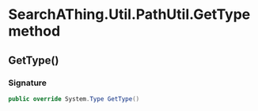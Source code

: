 # SearchAThing.Util.PathUtil.GetType method
## GetType()
### Signature
```csharp
public override System.Type GetType()
```
